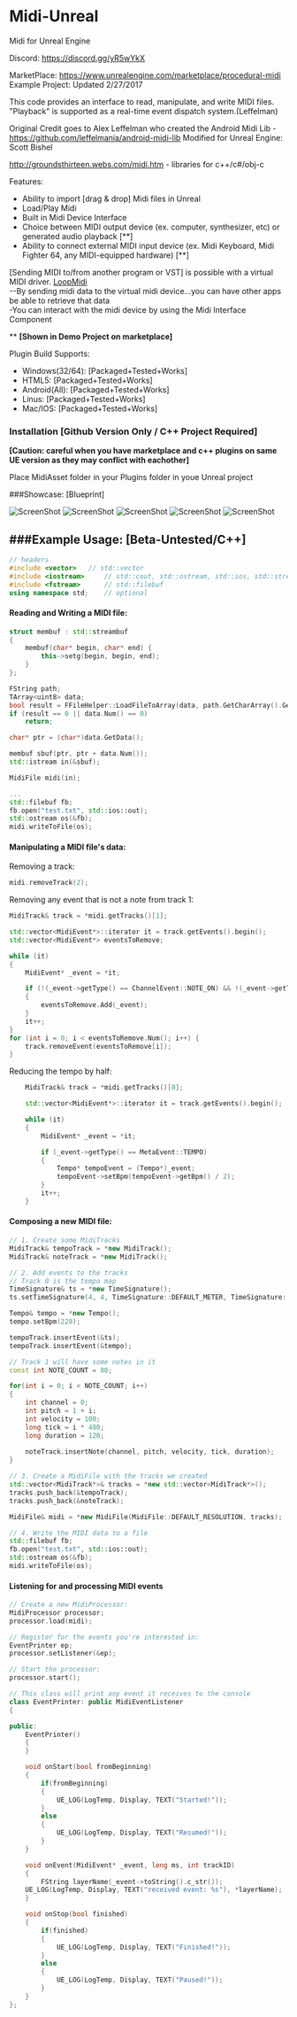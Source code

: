 # Midi-Unreal
Midi for Unreal Engine

Discord: https://discord.gg/yR5wYkX

MarketPlace: https://www.unrealengine.com/marketplace/procedural-midi 
<br>Example Project: Updated 2/27/2017
</br>

This code provides an interface to read, manipulate, and write MIDI files. "Playback" is supported as a real-time event dispatch system.(Leffelman)

Original Credit goes to Alex Leffelman who created the Android Midi Lib - https://github.com/leffelmania/android-midi-lib
Modified for Unreal Engine: Scott Bishel

http://groundsthirteen.webs.com/midi.htm - libraries for c++/c#/obj-c

Features:

- Ability to import [drag & drop] Midi files in Unreal
- Load/Play Midi
- Built in Midi Device Interface 
- Choice between MIDI output device (ex. computer, synthesizer, etc) or generated audio playback [**]
- Ability to connect external MIDI input device (ex. Midi Keyboard, Midi Fighter 64, any MIDI-equipped hardware) [**]

[Sending MIDI to/from another program or VST] is possible with a virtual MIDI driver.
<a href="https://www.tobias-erichsen.de/software/loopmidi.html">LoopMidi</a>
</br>
--By sending midi data to the virtual midi device...you can have other apps be able to  retrieve that data
</br>
-You can interact with the midi device by using the Midi Interface Component
</br>

** <b>[Shown in Demo Project on marketplace]</b>

Plugin Build Supports:

- Windows(32/64): [Packaged+Tested+Works]
- HTML5: [Packaged+Tested+Works]
- Android(All): [Packaged+Tested+Works]
- Linus: [Packaged+Tested+Works]
- Mac/IOS: [Packaged+Tested+Works]

### Installation \[Github Version Only / C++ Project Required\] 

<b>[Caution: careful when you have marketplace  and c++ plugins on same UE version as they may conflict with eachother]</b>

Place MidiAsset folder in your Plugins folder in youe Unreal project

###Showcase: [Blueprint]

![ScreenShot](https://github.com/Geromatic/Midi-Unreal/blob/main/Feature/Midi_Screenshot_Overview.PNG)
![ScreenShot](https://github.com/Geromatic/Midi-Unreal/blob/main/Feature/Midi_Screenshot_Preview.png)
![ScreenShot](https://github.com/Geromatic/Midi-Unreal/blob/main/Feature/Midi_Screenshot_Detail.PNG)
![ScreenShot](https://github.com/Geromatic/Midi-Unreal/blob/main/Feature/Midi_Screenshot_Info.PNG)
![ScreenShot](https://github.com/Geromatic/Midi-Unreal/blob/main/Feature/Midi_Screenshot_Library.PNG)

###Example Usage: [Beta-Untested/C++]
----
```c++
// headers
#include <vector>	// std::vector
#include <iostream> 	// std::cout, std::ostream, std::ios, std::streambuf
#include <fstream>      // std::filebuf
using namespace std;	// optional
```
#### Reading and Writing a MIDI file:
```c++
struct membuf : std::streambuf
{
	membuf(char* begin, char* end) {
		this->setg(begin, begin, end);
	}
};

FString path;
TArray<uint8> data;
bool result = FFileHelper::LoadFileToArray(data, path.GetCharArray().GetData());
if (result == 0 || data.Num() == 0)
	return;

char* ptr = (char*)data.GetData();

membuf sbuf(ptr, ptr + data.Num());
std::istream in(&sbuf);

MidiFile midi(in);

...
std::filebuf fb;
fb.open("test.txt", std::ios::out);
std::ostream os(&fb);
midi.writeToFile(os);
```

#### Manipulating a MIDI file's data:
Removing a track:
```c++
midi.removeTrack(2);
```

Removing any event that is not a note from track 1:
```c++
MidiTrack& track = *midi.getTracks()[1];

std::vector<MidiEvent*>::iterator it = track.getEvents().begin();
std::vector<MidiEvent*> eventsToRemove;

while (it)
{
	MidiEvent* _event = *it;

	if (!(_event->getType() == ChannelEvent::NOTE_ON) && !(_event->getType() == ChannelEvent::NOTE_OFF))
	{
		eventsToRemove.Add(_event);
	}
	it++;
}
for (int i = 0; i < eventsToRemove.Num(); i++) {
	track.removeEvent(eventsToRemove[i]);
}
```

Reducing the tempo by half:
```c++
	MidiTrack& track = *midi.getTracks()[0];

	std::vector<MidiEvent*>::iterator it = track.getEvents().begin();

	while (it)
	{
		MidiEvent* _event = *it;

		if (_event->getType() == MetaEvent::TEMPO)
		{
			Tempo* tempoEvent = (Tempo*)_event;
			tempoEvent->setBpm(tempoEvent->getBpm() / 2);
		}
		it++;
	}
```

#### Composing a new MIDI file:
```c++
// 1. Create some MidiTracks
MidiTrack& tempoTrack = *new MidiTrack();
MidiTrack& noteTrack = *new MidiTrack();

// 2. Add events to the tracks
// Track 0 is the tempo map
TimeSignature& ts = *new TimeSignature();
ts.setTimeSignature(4, 4, TimeSignature::DEFAULT_METER, TimeSignature::DEFAULT_DIVISION);

Tempo& tempo = *new Tempo();
tempo.setBpm(228);

tempoTrack.insertEvent(&ts);
tempoTrack.insertEvent(&tempo);

// Track 1 will have some notes in it
const int NOTE_COUNT = 80;

for(int i = 0; i < NOTE_COUNT; i++)
{
    int channel = 0;
    int pitch = 1 + i;
    int velocity = 100;
    long tick = i * 480;
    long duration = 120;
    
    noteTrack.insertNote(channel, pitch, velocity, tick, duration);
}

// 3. Create a MidiFile with the tracks we created
std::vector<MidiTrack*>& tracks = *new std::vector<MidiTrack*>();
tracks.push_back(&tempoTrack);
tracks.push_back(&noteTrack);

MidiFile& midi = *new MidiFile(MidiFile::DEFAULT_RESOLUTION, tracks);

// 4. Write the MIDI data to a file
std::filebuf fb;
fb.open("test.txt", std::ios::out);
std::ostream os(&fb);
midi.writeToFile(os);
```

#### Listening for and processing MIDI events
```c++
// Create a new MidiProcessor:
MidiProcessor processor;
processor.load(midi);

// Register for the events you're interested in:
EventPrinter ep;
processor.setListener(&ep);

// Start the processor:
processor.start();
```
```c++
// This class will print any event it receives to the console
class EventPrinter: public MidiEventListener
{

public:
    EventPrinter()
    {
    }

    void onStart(bool fromBeginning)
    {
        if(fromBeginning)
        {
	        UE_LOG(LogTemp, Display, TEXT("Started!"));
        }
        else
        {
	        UE_LOG(LogTemp, Display, TEXT("Resumed!"));
        }
    }

    void onEvent(MidiEvent* _event, long ms, int trackID)
    {
    	FString layerName(_event->toString().c_str());
	UE_LOG(LogTemp, Display, TEXT("received event: %s"), *layerName);
    }

    void onStop(bool finished)
    {
        if(finished)
        {
	        UE_LOG(LogTemp, Display, TEXT("Finished!"));
        }
        else
        {
	        UE_LOG(LogTemp, Display, TEXT("Paused!"));
        }
    }
};
```
